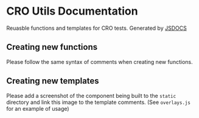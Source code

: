 # CRO Utils Documentation

Reuasble functions and templates for CRO tests.
Generated by [JSDOCS](https://jsdoc.app/)

## Creating new functions

Please follow the same syntax of comments when creating new functions.

## Creating new templates

Please add a screenshot of the component being built to the `static` directory and link this image to the template comments.
(See `overlays.js` for an example of usage)

